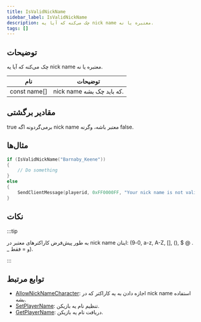 ```yaml
---
title: IsValidNickName
sidebar_label: IsValidNickName
description: چک می‌کنه که آیا یه nick name معتبره یا نه.
tags: []
---
```


<VersionWarn version='omp v1.1.0.2612' />

## توضیحات

چک می‌کنه که آیا یه nick name معتبره یا نه.

| نام          | توضیحات                                                  |
| ------------ | -------------------------------------------------------- |
| const name[] | nick name که باید چک بشه.                               |

## مقادیر برگشتی

true برمی‌گردونه اگه nick name معتبر باشه، وگرنه false.

## مثال‌ها

```c
if (IsValidNickName("Barnaby_Keene"))
{
    // Do something
}
else
{
    SendClientMessage(playerid, 0xFF0000FF, "Your nick name is not valid.");
}
```

## نکات

:::tip

به طور پیش‌فرض کاراکترهای معتبر در nick name اینان: (0-9, a-z, A-Z, [], (), \$ @ . \_ و = فقط).

:::

## توابع مرتبط

- [AllowNickNameCharacter](AllowNickNameCharacter): اجازه دادن به یه کاراکتر که در nick name استفاده بشه.
- [SetPlayerName](SetPlayerName): تنظیم نام یه بازیکن.
- [GetPlayerName](GetPlayerName): دریافت نام یه بازیکن.